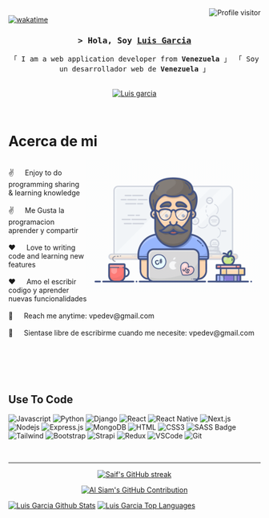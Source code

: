 <!--
<h2 align="center">
  Welcome to Al Siam World!
  <img src="https://media.giphy.com/media/hvRJCLFzcasrR4ia7z/giphy.gif" width="28">
</h2>
-->

<!--
<p align="center">
  <a href="https://github.com/Gordisluis"><img src="https://readme-typing-svg.herokuapp.com/?lines=Self%20Taught%20Programmer;Front%20End%20Developer;1.5%2B%20years%20of%20coding%20experience;Always%20learning%20new%20things&center=true&width=380&height=45"></a>
</p>

 -->

<a href="https://komarev.com/ghpvc/?username=Gordisluis">
  <img align="right" src="https://komarev.com/ghpvc/?username=Gordisluis&label=Visitors&color=0e75b6&style=flat" alt="Profile visitor" />
</a>


[![wakatime](https://wakatime.com/badge/user/eebb3dd8-d9b2-40de-9b88-6fd6cac99dbc.svg)](https://wakatime.com/@eebb3dd8-d9b2-40de-9b88-6fd6cac99dbc)

<!-- Intro  -->
<h3 align="center">
        <samp>&gt; Hola, Soy
                <b><a target="_blank" href="https://portafolionew-3d.vercel.app/">Luis Garcia</a></b>
        </samp>
</h3>


<p align="center"> 
  <samp>
    「 I am a web application developer from <b>Venezuela</b> 」
    「 Soy un desarrollador web de <b>Venezuela</b> 」
    <br>
    <br>
  </samp>
</p>

<p align="center">
 <a href="https://portafolionew-3d.vercel.app/" target="_blank">
  <img src="https://img.shields.io/badge/dev.to-0A0A0A?style=for-the-badge&logo=dev.to&logoColor=white" alt="Luis garcia" />
 </a> 
</p>
<br />

<!-- About Section -->
 # Acerca de mi
 
<p>
 <img align="right" width="350" src="/assets/programmer.gif" alt="Coding gif" />

  <br/>
 ✌️ &emsp; Enjoy to do programming sharing & learning knowledge <br/><br/>
 ✌️ &emsp; Me Gusta la programacion aprender y compartir <br/><br/>
 ❤️ &emsp; Love to writing code and learning new features<br/><br/>
 ❤️ &emsp; Amo el escribir codigo y aprender nuevas funcionalidades <br/><br/>
 📧 &emsp; Reach me anytime: vpedev@gmail.com<br/><br/>
 📧 &emsp; Sientase libre de escribirme cuando me necesite: vpedev@gmail.com<br/><br/>


</p>

<br/>
<br/>
<br/>

## Use To Code

![Javascript](https://img.shields.io/badge/Javascript-F0DB4F?style=for-the-badge&labelColor=black&logo=javascript&logoColor=F0DB4F)
![Python](https://img.shields.io/badge/Ptyhon-3C873A?style=for-the-badge&labelColor=black&logo=Python.js&logoColor=3C873A)
![Django](https://img.shields.io/badge/Django-3C873A?style=for-the-badge&labelColor=black&logo=Django.js&logoColor=3C873A)
![React](https://img.shields.io/badge/-React-61DBFB?style=for-the-badge&labelColor=black&logo=react&logoColor=61DBFB)
![React Native](https://img.shields.io/badge/React_Native-20232A?style=for-the-badge&logo=react&logoColor=61DAFB)
![Next.js](https://img.shields.io/badge/next.js-000000?style=for-the-badge&logo=nextdotjs&logoColor=white)
![Nodejs](https://img.shields.io/badge/Nodejs-3C873A?style=for-the-badge&labelColor=black&logo=node.js&logoColor=3C873A)
![Express.js](https://img.shields.io/badge/Express.js-000000?style=for-the-badge&logo=express&logoColor=white)
![MongoDB](https://img.shields.io/badge/MongoDB-4EA94B?style=for-the-badge&logo=mongodb&logoColor=white)
![HTML](https://img.shields.io/badge/HTML5-E34F26?style=for-the-badge&logo=html5&logoColor=white)
![CSS3](https://img.shields.io/badge/CSS3-1572B6?style=for-the-badge&logo=css3&logoColor=white)
![SASS Badge](https://img.shields.io/badge/Sass-CC6699?style=for-the-badge&logo=sass&logoColor=white)
![Tailwind](https://img.shields.io/badge/Tailwind_CSS-092749?style=for-the-badge&logo=tailwindcss&logoColor=06B6D4&labelColor=000000)
![Bootstrap](https://img.shields.io/badge/Bootstrap-563D7C?style=for-the-badge&logo=bootstrap&logoColor=white)
![Strapi](https://img.shields.io/badge/strapi-2E7EEA?style=for-the-badge&logo=strapi&logoColor=white)
![Redux](https://img.shields.io/badge/Redux-593D88?style=for-the-badge&logo=redux&logoColor=white)
![VSCode](https://img.shields.io/badge/Visual_Studio-0078d7?style=for-the-badge&logo=visual%20studio&logoColor=white)
![Git](https://img.shields.io/badge/Git-F05032?style=for-the-badge&logo=git&logoColor=white)

<br/>


<hr/>


<p align="center">
  <a href="https://github.com/Gordisluis">
    <img src="https://github-readme-streak-stats.herokuapp.com/?user=Gordisluis&theme=radical&border=7F3FBF&background=0D1117" alt="Saif's GitHub streak"/>
  </a>
</p>

<p align="center">
  <a href="https://github.com/Gordisluis">
    <img src="https://github-profile-summary-cards.vercel.app/api/cards/profile-details?username=Gordisluis&theme=radical" alt="Al Siam's GitHub Contribution"/>
  </a>
</p>

<a> 
    <a href="https://github.com/Gordisluis"><img alt="Luis Garcia Github Stats" src="https://denvercoder1-github-readme-stats.vercel.app/api?username=Gordisluis&show_icons=true&count_private=true&theme=react&border_color=7F3FBF&bg_color=0D1117&title_color=F85D7F&icon_color=F8D866" height="192px" width="49.5%"/></a>
  <a href="https://github.com/Gordisluis"><img alt="Luis Garcia Top Languages" src="https://denvercoder1-github-readme-stats.vercel.app/api/top-langs/?username=Gordisluis&langs_count=8&layout=compact&theme=react&border_color=7F3FBF&bg_color=0D1117&title_color=F85D7F&icon_color=F8D866" height="192px" width="49.5%"/></a>
  <br/>
</a>



